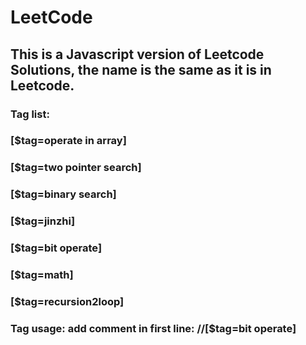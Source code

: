 # LeetCode

## This is a Javascript version of Leetcode Solutions, the name is the same as it is in Leetcode.

### Tag list: 
### [$tag=operate in array]
### [$tag=two pointer search]
### [$tag=binary search]
### [$tag=jinzhi]
### [$tag=bit operate]
### [$tag=math]
### [$tag=recursion2loop]

### Tag usage: add comment in first line: //[$tag=bit operate]